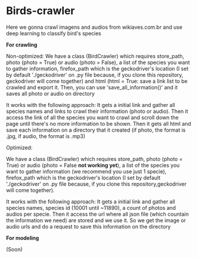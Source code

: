 # Birds-crawler

Here we gonna crawl imagens and audios from wikiaves.com.br and use deep learning to classify bird's species

**For crawling**

Non-optimized:
  We have a class (BirdCrawler) which requires store_path, photo (photo = True) or audio (photo = False), a list of the species you want to gather information, firefox_path which is the geckodriver's location (I set by default './geckodriver' on .py file because, if you clone this repository, geckodriver will come together) and html (html = True: save a link list to be crawled and export it. Then, you can use 'save_all_information(<species name>)' and it saves all photo or audio on directory
  
  It works with the following approach: It gets a initial link and gather all species names and links to crawl their information (photo or audio). Then it access the link of all the species you want to crawl and scroll down the page until there's no more information to be shown. Then it gets all html and save each information on a directory that it created (if photo, the format is .jpg, if audio, the format is .mp3)

Optimized:

We have a class (BirdCrawler) which requires store_path, photo (photo = True) or audio (photo = False **not working yet**), a list of the species you want to gather information (we recommend you use just 1 specie), firefox_path which is the geckodriver's location (I set by default './geckodriver' on .py file because, if you clone this repository,geckodriver will come together).

  It works with the following approach: It gets a initial link and gather all species names, species id (10001 until ~11890), a count of photos and audios per specie. Then it access the url where all json file (which countain the information we need) are stored and we use it. So we get the image or audio urls and do a request to save this information on the directory


**For modeling**

  (Soon)
